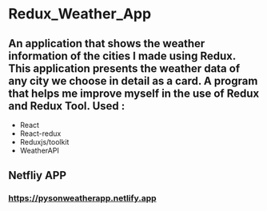 # Redux_Weather_App
## An application that shows the weather information of the cities I made using Redux. This application presents the weather data of any city we choose in detail as a card. A program that helps me improve myself in the use of Redux and Redux Tool. Used : 

* React
* React-redux
* Reduxjs/toolkit
* WeatherAPI

## Netfliy APP
### https://pysonweatherapp.netlify.app
